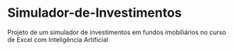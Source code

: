 # Simulador-de-Investimentos
Projeto de um simulador de investimentos em fundos imobiliários no curso de Excel com Inteligência Artificial
